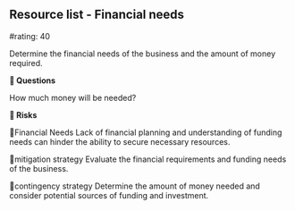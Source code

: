 

## Resource list - Financial needs

#rating: 40


Determine the financial needs of the business and the amount of money required.

**💭 Questions**

How much money will be needed?

**🚨 Risks**

🚨Financial Needs
Lack of financial planning and understanding of funding needs can hinder the ability to secure necessary resources.

🚨mitigation strategy
Evaluate the financial requirements and funding needs of the business.

🚨contingency strategy
Determine the amount of money needed and consider potential sources of funding and investment.




